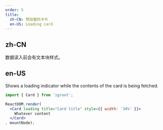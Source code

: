 ```yaml
---
order: 5
title:
  zh-CN: 预加载的卡片
  en-US: Loading card
---
```


## zh-CN

数据读入前会有文本块样式。

## en-US

Shows a loading indicator while the contents of the card is being fetched.

````jsx
import { Card } from 'igroot';

ReactDOM.render(
  <Card loading title="Card title" style={{ width: '34%' }}>
    Whatever content
  </Card>
, mountNode);
````
